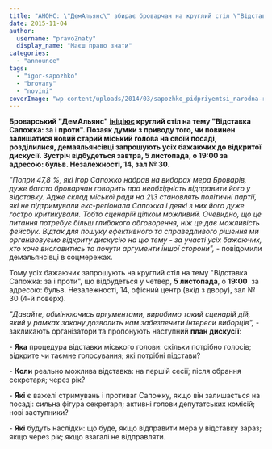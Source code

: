 ```yaml
---
title: "АНОНС: \"ДемАльянс\" збирає броварчан на круглий стіл \"Відставка Сапожка: за і проти\""
date: 2015-11-04
author: 
  username: "pravoZnaty"
  display_name: "Маєш право знати"
categories: 
  - "announce"
tags: 
  - "igor-sapozhko"
  - "brovary"
  - "novini"
coverImage: "wp-content/uploads/2014/03/sapozhko_pidpriyemtsi_narodna-rada08.jpg"
---
```


**Броварський "ДемАльянс" [ініціює](https://www.facebook.com/events/1747310052163862/) круглий стіл на тему "Відставка Сапожка: за і проти". Позаяк думки з приводу того, чи повинен залишатися новий старий міський голова на своїй посаді, розділилися, демаяльянсівці запрошують усіх бажаючих до відкритої дискусії. Зустріч відбудеться завтра, 5 листопада, о 19:00 за адресою: бульв. Незалежності, 14, зал № 30.**

_"Попри 47,8 %, які Ігор Сапожко набрав на виборах мера Броварів, дуже багато броварчан говорить про необхідність відправити його у відставку. Адже склад міської ради на 2\\3 становлять політичні партії, які не підтримували екс-регіонала Сапожка і деякі з них його дуже гостро критикували. Тобто сценарій цілком можливий. Очевидно, що це питання потребує більш глибокого обговорення, ніж це дає можливість фейсбук. Відтак для пошуку ефективного та справедливого рішення ми організовуємо відкриту дискусію на цю тему - за участі усіх бажаючих, хто хоче висловитись та почути аргументи іншої сторони",_ - повідомили демальянсівці в соцмережах.

Тому усіх бажаючих запрошують на круглий стіл на тему "Відставка Сапожка: за і проти", що відбудеться у четвер, **5 листопада**, о **19:00**  за адресою: бульв. Незалежності, 14, офісний центр (вхід з двору), зал № 30 (4-й поверх).

_"Давайте, обмінюючись аргументами, виробимо такий сценарій дій, який у рамках закону дозволить нам забезпечити інтереси виборців",_ - закликають організатори та пропонують наступний **план дискусії**:

\- **Яка** процедура відставки міського голови: скільки потрібно голосів; відкрите чи таємне голосування; які потрібні підстави?

\- **Коли** реально можлива відставка: на першій сесії; після обрання секретаря; через рік?

\- **Які** є важелі стримувань і противаг Сапожку, якщо він залишається на посаді: сильна фігура секретаря; активні голови депутатських комісій; нові заступники?

\- **Які** будуть наслідки: що буде, якщо відправити мера у відставку зараз; якщо через рік; якщо взагалі не відправляти.

